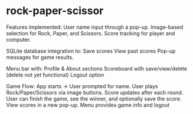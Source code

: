 # rock-paper-scissor

Features implemented:
User name input through a pop-up.
Image-based selection for Rock, Paper, and Scissors.
Score tracking for player and computer.

SQLite database integration to:
Save scores
View past scores
Pop-up messages for game results.

Menu bar with:
Profile & About sections
Scoreboard with save/view/delete (delete not yet functional)
Logout option

Game Flow:
App starts → User prompted for name.
User plays Rock/Paper/Scissors via image buttons.
Score updates after each round.
User can finish the game, see the winner, and optionally save the score.
View scores in a new pop-up.
Menu provides game info and logout
